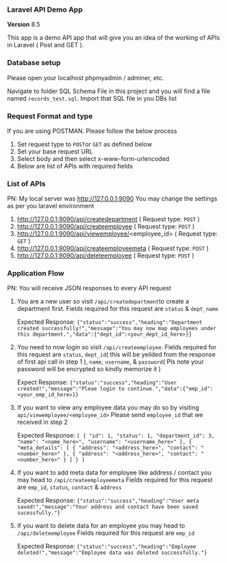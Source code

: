 ### **Laravel API Demo App**

**Version** 8.5

This app is a demo API app that will give you an idea of the working of APIs in Laravel ( Post and GET ).

### **Database setup**

Please open your localhost phpmyadmin / adminer, etc.

Navigate to folder SQL Schema File in this project and you will find a file named `records_test.sql`. Import that SQL file in you DBs list

### **Request Format and type**

If you are using POSTMAN. Please follow the below process

1. Set request type to `POST`or `GET` as defined below
2. Set your base request URL
3. Select body and then select x-www-form-urlencoded
4. Below are list of APIs with required fields

### **List of APIs**

PN: My local server was http://127.0.0.1:9090 You may change the settings as per you laravel environment

1. http://127.0.0.1:9090/api/createdepartment ( Request type: `POST` )
2. http://127.0.0.1:9090/api/createemployee ( Request type: `POST` )
3. http://127.0.0.1:9090/api/viewemployee/<employee_id> ( Request type: `GET` )
4. http://127.0.0.1:9090/api/createemployeemeta ( Request type: `POST` )
5. http://127.0.0.1:9090/api/deleteemployee ( Request type: `POST` )

### **Application Flow**

PN: You will receive JSON responses to every API request

1. You are a new user so visit `/api/createdepartment`to create a department first. Fields required for this request are `status` & `dept_name`

    Expected Response: `{"status":"success","heading":"Department created successfully!","message":"You may now map employees under this department.","data":{"dept_id":<your_dept_id_here>}}`

2. You need to now login so visit `/api/createemployee`. Fields required for this request are `status`, `dept_id`( this will be yeilded from the response of first api call in step 1 ), `name`, `username`, & `password`( Pls note your password will be encrypted so kindly memorize it )

    Expect Response: `{"status":"success","heading":"User created!","message":"Pleae login to continue.","data":{"emp_id":<your_emp_id_here>}}`

3. If you want to view any employee data you may do so by visiting `api/viewemployee/<employee_id>` Please send  `employee_id` that we received in step 2

    Expected Response: `[
    {
        "id": 1,
        "status": 1,
        "department_id": 3,
        "name": "<name_here>",
        "username": "<username_here>"
    },
    {
        "meta_details": [
            {
                "address": "<address_here>",
                "contact": "<number_here>"
            },
            {
                "address": "<address_here>",
                "contact": "<number_here>"
            }
        ]
    }
]`

4. If you want to add meta data for employee like address / contact you may head to `/api/createemployeemeta` Fields required for this request are `emp_id`, `status`, `contact` & `address`

    Expected Response: `{"status":"success","heading":"User meta saved!","message":"Your address and contact have been saved sucessfully."}`

5. If you want to delete data for an employee you may head to `/api/deleteemployee` Fields required for this request are `emp_id`

	Expected Response: `{"status":"success","heading":"Employee deleted!","message":"Employee data was deleted successfully."}`